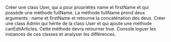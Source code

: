 
Créer une class User, qui a pour propriétés name et firstName et qui possède une méthode fullName.
La méthode fullName prend deux arguments : name et firstName et retourne la concaténation des deux.
Créer une class Admin qui hérite de la class User et qui ajoute une méthode canEditArticles. 
Cette méthode devra retourner true.
Console loguer les instances de ces classes et analyser les différences.
